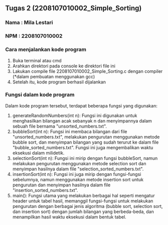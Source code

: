 ## Tugas 2 (2208107010002_Simple_Sorting)

### Nama : Mila Lestari
### NPM : 2208107010002

### Cara menjalankan kode program 
1. Buka terminal atau cmd
2. Arahkan direktori pada console ke direktori file ini
3. Lakukan compile file 2208107010002_Simple_Sorting.c dengan compiler (*dalam pembuatan menggunakan gcc)
4. Setelah itu, kode program berhasil dijalankan

### Fungsi dalam kode program
Dalam kode program tersebut, terdapat beberapa fungsi yang digunakan:
1. generateRandomNumbers(int n): Fungsi ini digunakan untuk menghasilkan bilangan acak sebanyak n dan menyimpannya dalam sebuah file bernama "unsorted_numbers.txt".
2. bubbleSort(int n): Fungsi ini membaca bilangan dari file "unsorted_numbers.txt", melakukan pengurutan menggunakan metode bubble sort, dan menyimpan bilangan yang sudah terurut ke dalam file "bubble_sorted_numbers.txt". Fungsi ini juga mengembalikan waktu eksekusi dalam milidetik.
3. selectionSort(int n): Fungsi ini mirip dengan fungsi bubbleSort, namun melakukan pengurutan menggunakan metode selection sort dan menyimpan hasilnya dalam file "selection_sorted_numbers.txt".
4. insertionSort(int n): Fungsi ini juga mirip dengan fungsi-fungsi sebelumnya, namun menggunakan metode insertion sort untuk pengurutan dan menyimpan hasilnya dalam file "insertion_sorted_numbers.txt".
5. main(): Fungsi utama yang melakukan berbagai hal seperti mengatur header untuk tabel hasil, memanggil fungsi-fungsi untuk melakukan pengurutan dengan berbagai jenis algoritma (bubble sort, selection sort, dan insertion sort) dengan jumlah bilangan yang berbeda-beda, dan menampilkan hasil waktu eksekusi dalam bentuk tabel.





